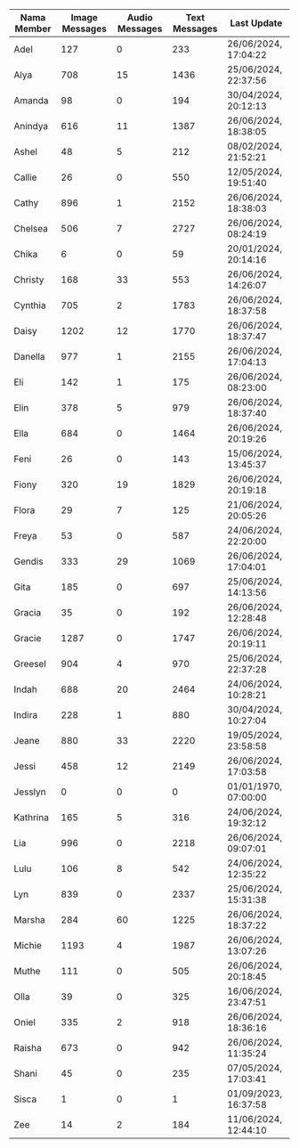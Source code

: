 | Nama Member | Image Messages | Audio Messages | Text Messages | Last Update |
| ------ | -------------- | -------------- | ------------- | ------------ |
| Adel | 127 | 0 | 233 | 26/06/2024, 17:04:22 |
| Alya | 708 | 15 | 1436 | 25/06/2024, 22:37:56 |
| Amanda | 98 | 0 | 194 | 30/04/2024, 20:12:13 |
| Anindya | 616 | 11 | 1387 | 26/06/2024, 18:38:05 |
| Ashel | 48 | 5 | 212 | 08/02/2024, 21:52:21 |
| Callie | 26 | 0 | 550 | 12/05/2024, 19:51:40 |
| Cathy | 896 | 1 | 2152 | 26/06/2024, 18:38:03 |
| Chelsea | 506 | 7 | 2727 | 26/06/2024, 08:24:19 |
| Chika | 6 | 0 | 59 | 20/01/2024, 20:14:16 |
| Christy | 168 | 33 | 553 | 26/06/2024, 14:26:07 |
| Cynthia | 705 | 2 | 1783 | 26/06/2024, 18:37:58 |
| Daisy | 1202 | 12 | 1770 | 26/06/2024, 18:37:47 |
| Danella | 977 | 1 | 2155 | 26/06/2024, 17:04:13 |
| Eli | 142 | 1 | 175 | 26/06/2024, 08:23:00 |
| Elin | 378 | 5 | 979 | 26/06/2024, 18:37:40 |
| Ella | 684 | 0 | 1464 | 26/06/2024, 20:19:26 |
| Feni | 26 | 0 | 143 | 15/06/2024, 13:45:37 |
| Fiony | 320 | 19 | 1829 | 26/06/2024, 20:19:18 |
| Flora | 29 | 7 | 125 | 21/06/2024, 20:05:26 |
| Freya | 53 | 0 | 587 | 24/06/2024, 22:20:00 |
| Gendis | 333 | 29 | 1069 | 26/06/2024, 17:04:01 |
| Gita | 185 | 0 | 697 | 25/06/2024, 14:13:56 |
| Gracia | 35 | 0 | 192 | 26/06/2024, 12:28:48 |
| Gracie | 1287 | 0 | 1747 | 26/06/2024, 20:19:11 |
| Greesel | 904 | 4 | 970 | 25/06/2024, 22:37:28 |
| Indah | 688 | 20 | 2464 | 24/06/2024, 10:28:21 |
| Indira | 228 | 1 | 880 | 30/04/2024, 10:27:04 |
| Jeane | 880 | 33 | 2220 | 19/05/2024, 23:58:58 |
| Jessi | 458 | 12 | 2149 | 26/06/2024, 17:03:58 |
| Jesslyn | 0 | 0 | 0 | 01/01/1970, 07:00:00 |
| Kathrina | 165 | 5 | 316 | 24/06/2024, 19:32:12 |
| Lia | 996 | 0 | 2218 | 26/06/2024, 09:07:01 |
| Lulu | 106 | 8 | 542 | 24/06/2024, 12:35:22 |
| Lyn | 839 | 0 | 2337 | 25/06/2024, 15:31:38 |
| Marsha | 284 | 60 | 1225 | 26/06/2024, 18:37:22 |
| Michie | 1193 | 4 | 1987 | 26/06/2024, 13:07:26 |
| Muthe | 111 | 0 | 505 | 26/06/2024, 20:18:45 |
| Olla | 39 | 0 | 325 | 16/06/2024, 23:47:51 |
| Oniel | 335 | 2 | 918 | 26/06/2024, 18:36:16 |
| Raisha | 673 | 0 | 942 | 26/06/2024, 11:35:24 |
| Shani | 45 | 0 | 235 | 07/05/2024, 17:03:41 |
| Sisca | 1 | 0 | 1 | 01/09/2023, 16:37:58 |
| Zee | 14 | 2 | 184 | 11/06/2024, 12:44:10 |
